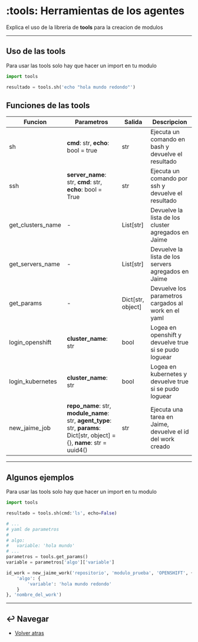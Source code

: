 # :tools: Herramientas de los agentes

Explica el uso de la libreria de **tools** para la creacion de modulos

---

## Uso de las tools

Para usar las tools solo hay que hacer un import en tu modulo

```python
import tools

resultado = tools.sh('echo "hola mundo redondo"')
```

## Funciones de las tools

| Funcion           | Parametros                                                                                    | Salida                | Descripcion                                               |
| ---               | ---                                                                                           | ---                   | ---                                                       |
| sh                | **cmd**: str, **echo**: bool = true                                                           | str                   | Ejecuta un comando en bash y devuelve el resultado        |
| ssh               | **server_name**: str, **cmd**: str, **echo**: bool = True                                     | str                   | Ejecuta un comando por ssh y devuelve el resultado        |
| get_clusters_name | -                                                                                             | List[str]             | Devuelve la lista de los cluster agregados en Jaime       |
| get_servers_name  | -                                                                                             | List[str]             | Devuelve la lista de los servers agregados en Jaime       |
| get_params        | -                                                                                             | Dict[str, object]     | Devuelve los parametros cargados al work en el yaml       |
| login_openshift   | **cluster_name**: str                                                                         | bool                  | Logea en openshift y devuelve true si se pudo loguear     |
| login_kubernetes  | **cluster_name**: str                                                                         | bool                  | Logea en kubernetes y devuelve true si se pudo loguear    |
| new_jaime_job    | **repo_name**: str, **module_name**: str, **agent_type**: str, **params**: Dict[str, object] = {}, **name**: str = uuid4() | str                   | Ejecuta una tarea en Jaime, devuelve el id del work creado |

---

## Algunos ejemplos

Para usar las tools solo hay que hacer un import en tu modulo

```python
import tools

resultado = tools.sh(cmd:'ls', echo=False)

# ...
# yaml de parametros
#
# algo:
#   variable: 'hola mundo'
# ...
parametros = tools.get_params()
variable = parametros['algo']['variable']

id_work = new_jaime_work('repositorio', 'modulo_prueba', 'OPENSHIFT', {
    'algo': {
        'variable': 'hola mundo redondo'
    }
}, 'nombre_del_work')
```

---

## :leftwards_arrow_with_hook: Navegar

* [Volver atras](../README.md)
